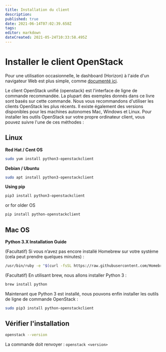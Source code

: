 ```yaml
---
title: Installation du client
description: 
published: true
date: 2021-06-14T07:02:39.658Z
tags: 
editor: markdown
dateCreated: 2021-05-24T10:33:58.495Z
---
```


# Installer le client OpenStack

Pour une utilisation occasionnelle, le dashboard (Horizon) à l'aide d'un navigateur Web est plus simple, comme [documenté ici](https://docs.openstack.org/horizon/latest/user/index.html). 

Le client OpenStack unifié (openstack) est l'interface de ligne de commande recommandée. La plupart des exemples donnés dans ce livre sont basés sur cette commande. Nous vous recommandons d'utiliser les clients OpenStack les plus récents. Il existe également des versions disponibles pour les machines autonomes Mac, Windows et Linux. Pour installer les outils OpenStack sur votre propre ordinateur client, vous pouvez suivre l'une de ces méthodes :

## Linux

**Red Hat / Cent OS**

```bash
sudo yum install python3-openstackclient
```

**Debian / Ubuntu**

```bash
sudo apt install python3-openstackclient
```

**Using pip**

```bash
pip3 install python3-openstackclient
```

or for older OS

```bash
pip install python-openstackclient
```

## Mac OS

**Python 3.X Installation Guide**

(Facultatif) Si vous n’avez pas encore installé Homebrew sur votre système (cela peut prendre quelques minutes) :

```bash
/usr/bin/ruby -e "$(curl -fsSL https://raw.githubusercontent.com/Homebrew/install/master/install)"
```

(Facultatif) En utilisant brew, nous allons installer Python 3 : 

```bash
brew install python
```

Maintenant que Python 3 est installé, nous pouvons enfin installer les outils de ligne de commande OpenStack :

```bash
sudo pip3 install python-openstackclient
```

## Vérifier l'installation

```bash
openstack --version
```

La commande doit renvoyer : `openstack <version>`